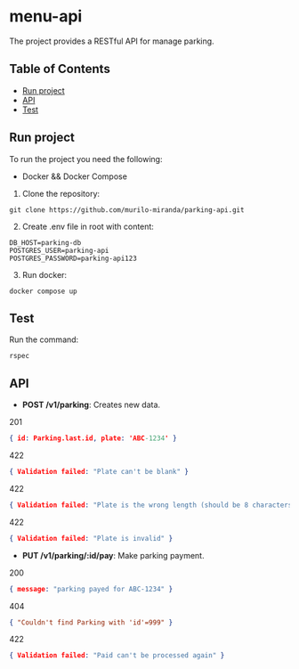 # menu-api

The project provides a RESTful API for manage parking.

## Table of Contents

- [Run project](#run_project)
- [API](#api)
- [Test](#test)


## Run project
To run the project you need the following:

- Docker && Docker Compose

1. Clone the repository:

```
git clone https://github.com/murilo-miranda/parking-api.git
```

2. Create .env file in root with content:

```
DB_HOST=parking-db
POSTGRES_USER=parking-api
POSTGRES_PASSWORD=parking-api123
```

3. Run docker:

```
docker compose up
```

## Test

Run the command:

```
rspec
```

## API

* **POST /v1/parking**: Creates new data.

201
```json
{ id: Parking.last.id, plate: 'ABC-1234' }
```

422
```json
{ Validation failed: "Plate can't be blank" }
```

422
```json
{ Validation failed: "Plate is the wrong length (should be 8 characters)" }
```

422
```json
{ Validation failed: "Plate is invalid" }
```

* **PUT /v1/parking/:id/pay**: Make parking payment.

200
```json
{ message: "parking payed for ABC-1234" }
```

404
```json
{ "Couldn't find Parking with 'id'=999" }
```

422
```json
{ Validation failed: "Paid can't be processed again" }
```

